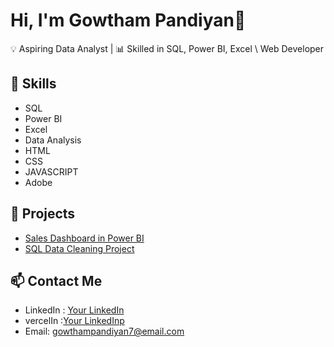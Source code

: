 # Hi, I'm Gowtham Pandiyan👋  

💡 Aspiring Data Analyst | 📊 Skilled in SQL, Power BI, Excel \ Web Developer

## 🚀 Skills  
- SQL  
- Power BI  
- Excel  
- Data Analysis
- HTML
- CSS
- JAVASCRIPT
- Adobe

## 📂 Projects  
- [Sales Dashboard in Power BI](https://github.com/your-repo)  
- [SQL Data Cleaning Project](https://github.com/your-repo)  

## 📫 Contact Me  
- LinkedIn : [Your LinkedIn]((https://www.linkedin.com/in/gowtham-pandiyan-kannan/))
- vercelIn :[Your LinkedInp](https://vercel.com/gowthampandiyanks-projects)
- Email: gowthampandiyan7@email.com  

